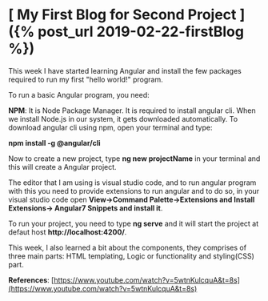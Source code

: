 # [ My First Blog for Second Project ]({% post_url 2019-02-22-firstBlog %})

This week I have started learning Angular and install the few packages required to run my first "hello world!" program.

To run a basic Angular program, you need:

**NPM**: It is Node Package Manager. It is required to install angular cli. When we install Node.js in our system, it gets downloaded automatically.
 To download angular cli using npm, open your terminal and type:
  
  **npm install -g @angular/cli**
  
  Now to create a new project, type **ng new projectName** in your terminal and this will create a Angular project.
  
  The editor that I am using is visual studio code, and to run angular program with this you need to provide extensions to run angular and to do so,
  in your visual studio code open **View->Command Palette->Extensions and Install Extensions-> Angular7 Snippets and install it**.
  
 To run your project, you need to type **ng serve** and it will start the project at defaut host **http://localhost:4200/**.
  
  This week, I also learned a bit about the components, they comprises of three main parts: HTML templating, Logic or functionality and styling(CSS) part.
  
  **References**:
  [https://www.youtube.com/watch?v=5wtnKulcquA&t=8s](https://www.youtube.com/watch?v=5wtnKulcquA&t=8s)
